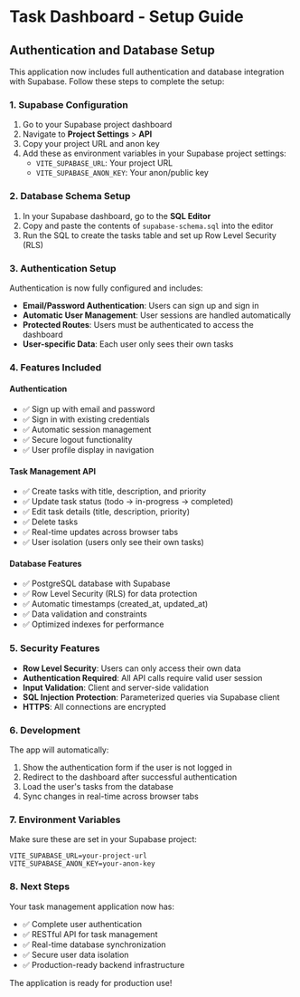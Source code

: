 # Task Dashboard - Setup Guide

## Authentication and Database Setup

This application now includes full authentication and database integration with Supabase. Follow these steps to complete the setup:

### 1. Supabase Configuration

1. Go to your Supabase project dashboard
2. Navigate to **Project Settings** > **API**
3. Copy your project URL and anon key
4. Add these as environment variables in your Supabase project settings:
   - `VITE_SUPABASE_URL`: Your project URL
   - `VITE_SUPABASE_ANON_KEY`: Your anon/public key

### 2. Database Schema Setup

1. In your Supabase dashboard, go to the **SQL Editor**
2. Copy and paste the contents of `supabase-schema.sql` into the editor
3. Run the SQL to create the tasks table and set up Row Level Security (RLS)

### 3. Authentication Setup

Authentication is now fully configured and includes:
- **Email/Password Authentication**: Users can sign up and sign in
- **Automatic User Management**: User sessions are handled automatically
- **Protected Routes**: Users must be authenticated to access the dashboard
- **User-specific Data**: Each user only sees their own tasks

### 4. Features Included

#### Authentication
- ✅ Sign up with email and password
- ✅ Sign in with existing credentials
- ✅ Automatic session management
- ✅ Secure logout functionality
- ✅ User profile display in navigation

#### Task Management API
- ✅ Create tasks with title, description, and priority
- ✅ Update task status (todo → in-progress → completed)
- ✅ Edit task details (title, description, priority)
- ✅ Delete tasks
- ✅ Real-time updates across browser tabs
- ✅ User isolation (users only see their own tasks)

#### Database Features
- ✅ PostgreSQL database with Supabase
- ✅ Row Level Security (RLS) for data protection
- ✅ Automatic timestamps (created_at, updated_at)
- ✅ Data validation and constraints
- ✅ Optimized indexes for performance

### 5. Security Features

- **Row Level Security**: Users can only access their own data
- **Authentication Required**: All API calls require valid user session
- **Input Validation**: Client and server-side validation
- **SQL Injection Protection**: Parameterized queries via Supabase client
- **HTTPS**: All connections are encrypted

### 6. Development

The app will automatically:
1. Show the authentication form if the user is not logged in
2. Redirect to the dashboard after successful authentication
3. Load the user's tasks from the database
4. Sync changes in real-time across browser tabs

### 7. Environment Variables

Make sure these are set in your Supabase project:
```
VITE_SUPABASE_URL=your-project-url
VITE_SUPABASE_ANON_KEY=your-anon-key
```

### 8. Next Steps

Your task management application now has:
- ✅ Complete user authentication
- ✅ RESTful API for task management
- ✅ Real-time database synchronization
- ✅ Secure user data isolation
- ✅ Production-ready backend infrastructure

The application is ready for production use!